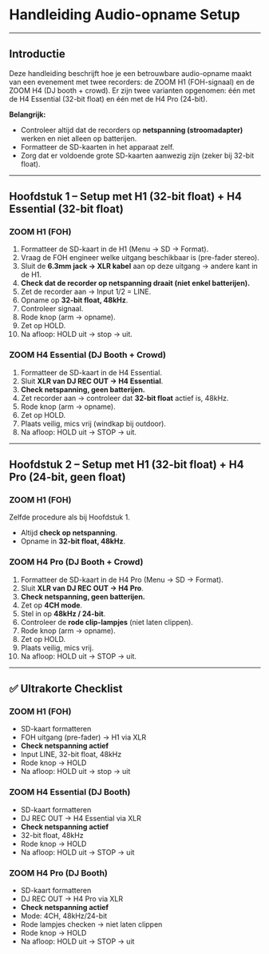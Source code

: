 # Handleiding Audio-opname Setup

---

## Introductie

Deze handleiding beschrijft hoe je een betrouwbare audio-opname maakt van een evenement met twee recorders: de ZOOM H1 (FOH-signaal) en de ZOOM H4 (DJ booth + crowd).
Er zijn twee varianten opgenomen: één met de H4 Essential (32-bit float) en één met de H4 Pro (24-bit).

**Belangrijk:**
- Controleer altijd dat de recorders op **netspanning (stroomadapter)** werken en niet alleen op batterijen.
- Formatteer de SD-kaarten in het apparaat zelf.
- Zorg dat er voldoende grote SD-kaarten aanwezig zijn (zeker bij 32-bit float).

---

## Hoofdstuk 1 – Setup met H1 (32-bit float) + H4 Essential (32-bit float)

### ZOOM H1 (FOH)
1. Formatteer de SD-kaart in de H1 (Menu → SD → Format).
2. Vraag de FOH engineer welke uitgang beschikbaar is (pre-fader stereo).
3. Sluit de **6.3mm jack → XLR kabel** aan op deze uitgang → andere kant in de H1.
4. **Check dat de recorder op netspanning draait (niet enkel batterijen).**
5. Zet de recorder aan → Input 1/2 = LINE.
6. Opname op **32-bit float, 48kHz**.
7. Controleer signaal.
8. Rode knop (arm → opname).
9. Zet op HOLD.
10. Na afloop: HOLD uit → stop → uit.

### ZOOM H4 Essential (DJ Booth + Crowd)
1. Formatteer de SD-kaart in de H4 Essential.
2. Sluit **XLR van DJ REC OUT → H4 Essential**.
3. **Check netspanning, geen batterijen.**
4. Zet recorder aan → controleer dat **32-bit float** actief is, 48kHz.
5. Rode knop (arm → opname).
6. Zet op HOLD.
7. Plaats veilig, mics vrij (windkap bij outdoor).
8. Na afloop: HOLD uit → STOP → uit.

---

## Hoofdstuk 2 – Setup met H1 (32-bit float) + H4 Pro (24-bit, geen float)

### ZOOM H1 (FOH)
Zelfde procedure als bij Hoofdstuk 1.
- Altijd **check op netspanning**.
- Opname in **32-bit float, 48kHz**.

### ZOOM H4 Pro (DJ Booth + Crowd)
1. Formatteer de SD-kaart in de H4 Pro (Menu → SD → Format).
2. Sluit **XLR van DJ REC OUT → H4 Pro**.
3. **Check netspanning, geen batterijen.**
4. Zet op **4CH mode**.
5. Stel in op **48kHz / 24-bit**.
6. Controleer de **rode clip-lampjes** (niet laten clippen).
7. Rode knop (arm → opname).
8. Zet op HOLD.
9. Plaats veilig, mics vrij.
10. Na afloop: HOLD uit → STOP → uit.

---

## ✅ Ultrakorte Checklist

### ZOOM H1 (FOH)
- SD-kaart formatteren
- FOH uitgang (pre-fader) → H1 via XLR
- **Check netspanning actief**
- Input LINE, 32-bit float, 48kHz
- Rode knop → HOLD
- Na afloop: HOLD uit → stop → uit

### ZOOM H4 Essential (DJ Booth)
- SD-kaart formatteren
- DJ REC OUT → H4 Essential via XLR
- **Check netspanning actief**
- 32-bit float, 48kHz
- Rode knop → HOLD
- Na afloop: HOLD uit → STOP → uit

### ZOOM H4 Pro (DJ Booth)
- SD-kaart formatteren
- DJ REC OUT → H4 Pro via XLR
- **Check netspanning actief**
- Mode: 4CH, 48kHz/24-bit
- Rode lampjes checken → niet laten clippen
- Rode knop → HOLD
- Na afloop: HOLD uit → STOP → uit
 
